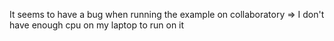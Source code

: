 It seems to have a bug when running the example on collaboratory => I don't have enough cpu on my laptop to run on it
